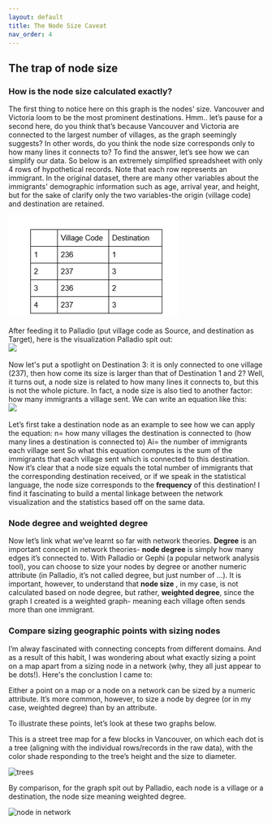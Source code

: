 ```yaml
---
layout: default
title: The Node Size Caveat
nav_order: 4
---
```



## The trap of node size

### How is the node size calculated exactly?
The first thing to notice here on this graph is the nodes’ size. Vancouver and Victoria loom to be the most prominent destinations. Hmm.. let’s pause for a second here, do you think that’s because Vancouver and Victoria are connected to the largest number of villages, as the graph seemingly suggests? In other words, do you think the node size corresponds only to how many lines it connects to? To find the answer, let’s see how we can simplify our data. So below is an extremely simplified spreadsheet with only 4 rows of hypothetical records. Note that each row represents an immigrant. In the original dataset, there are many other variables about the immigrants' demographic information such as age, arrival year, and height, but for the sake of clarify only the two variables-the origin (village code) and destination are retained. <br /> 


![simplified data](https://github.com/saharazh/Palladio-Networking/blob/9f4b00add49f7e2d43d7805777ccb926c13e315f/images/simplified%20data.jpg) 

After feeding it to Palladio (put village code as Source, and destination as Target), here is the visualization Palladio spit out: <br /> 
![](http://blogs.ubc.ca/szhang/files/2018/06/屏幕快照-2018-06-21-上午10.42.56-300x206.png) <br /> 


Now let's put a spotlight on Destination 3: it is only connected to one village (237), then how come its size is larger than that of Destination 1 and 2? Well, it turns out, a node size is related to how many lines it connects to, but this is not the whole picture. In fact, a node size is also tied to another factor: how many immigrants a village sent. We can write an equation like this: <br /> 
![](http://blogs.ubc.ca/szhang/files/2018/06/屏幕快照-2018-06-21-下午12.06.33.png) 


Let’s first take a destination node as an example to see how we can apply the equation: n= how many villages the destination is connected to (how many lines a destination is connected to) Ai= the number of immigrants each village sent So what this equation computes is the sum of the immigrants that each village sent which is connected to this destination. Now it’s clear that a node size equals the total number of immigrants that the corresponding destination received, or if we speak in the statistical language, the node size corresponds to the **frequency** of this destination! I find it fascinating to build a mental linkage between the network visualization and the statistics based off on the same data. 

### Node degree and weighted degree
Now let’s link what we’ve learnt so far with network theories. **Degree** is an important concept in network theories- **node degree** is simply how many edges it’s connected to. With Palladio or Gephi (a popular network analysis tool), you can choose to size your nodes by degree or another numeric attribute (in Palladio, it’s not called degree, but just number of …). It is important, however, to understand that **node size** , in my case, is not calculated based on node degree, but rather, **weighted degree**, since the graph I created is a weighted graph- meaning each village often sends more than one immigrant. 

### Compare sizing geographic points with sizing nodes
I’m alway fascinated with connecting concepts from different domains. And as a result of this habit, I was wondering about what exactly sizing a point on a map apart from a sizing node in a network (why, they all just appear to be dots!). Here's the conclustion I came to:


Either a point on a map or a node on a network can be sized by a numeric attribute. It’s more common, however, to size a node by degree (or in my case, weighted degree) than by an attribute. 

To illustrate these points, let’s look at these two graphs below. 

This is a street tree map for a few blocks in Vancouver, on which each dot is a tree (aligning with the individual rows/records in the raw data), with the color shade responding to the tree’s height and the size to diameter. 

![trees](https://user-images.githubusercontent.com/40467487/79677917-ca7f8680-81aa-11ea-92d6-490be3c43ea0.png)


By comparison, for the graph spit out by Palladio, each node is a village or a destination, the node size meaning weighted degree.

![node in network](https://user-images.githubusercontent.com/40467487/79700374-04539a00-824a-11ea-9c9c-a7280b27f4ef.png)





